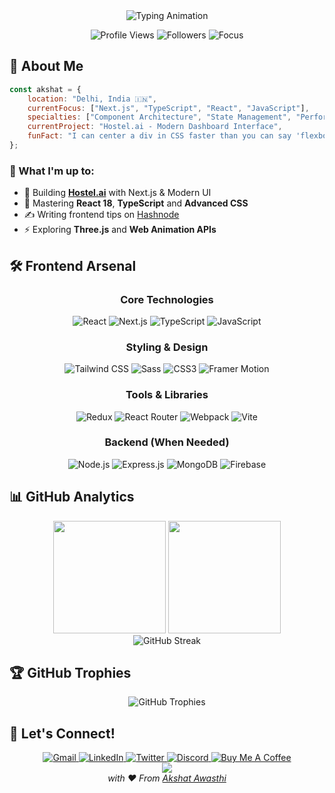 
<div align="center">
  <img src="https://readme-typing-svg.herokuapp.com?font=Fira+Code&weight=600&size=30&duration=3000&pause=1000&color=00DBDE&background=00000000&center=true&width=600&lines=Frontend+Developer;React+Specialist;Open+Source+Contributor" alt="Typing Animation" />
</div>

<p align="center">
  <img src="https://komarev.com/ghpvc/?username=akshat-awasthi&style=for-the-badge&color=blueviolet" alt="Profile Views" />
  <img src="https://img.shields.io/github/followers/akshat-awasthi?style=for-the-badge&color=blue" alt="Followers" />
  <img src="https://img.shields.io/badge/Focus-Frontend%20Development-brightgreen?style=for-the-badge" alt="Focus" />
</p>

## 🚀 About Me

```javascript
const akshat = {
    location: "Delhi, India 🇮🇳",
    currentFocus: ["Next.js", "TypeScript", "React", "JavaScript"],
    specialties: ["Component Architecture", "State Management", "Performance Optimization"],
    currentProject: "Hostel.ai - Modern Dashboard Interface",
    funFact: "I can center a div in CSS faster than you can say 'flexbox' 😄"
};
```


### 🎯 What I'm up to:
- 🔭 Building **[Hostel.ai](https://github.com/Akshat-Awasthi/My-Hostel)** with Next.js & Modern UI
- 🌱 Mastering **React 18**, **TypeScript** and **Advanced CSS**
- ✍️ Writing frontend tips on [Hashnode](https://akshatawasthi.hashnode.dev/)
- ⚡ Exploring **Three.js** and **Web Animation APIs**


## 🛠️ Frontend Arsenal

<div align="center">

### Core Technologies
![React](https://img.shields.io/badge/React-20232A?style=for-the-badge&logo=react&logoColor=61DAFB)
![Next.js](https://img.shields.io/badge/Next.js-000000?style=for-the-badge&logo=next.js&logoColor=white)
![TypeScript](https://img.shields.io/badge/TypeScript-007ACC?style=for-the-badge&logo=typescript&logoColor=white)
![JavaScript](https://img.shields.io/badge/JavaScript-F7DF1E?style=for-the-badge&logo=javascript&logoColor=black)

### Styling & Design
![Tailwind CSS](https://img.shields.io/badge/Tailwind_CSS-38B2AC?style=for-the-badge&logo=tailwind-css&logoColor=white)
![Sass](https://img.shields.io/badge/Sass-CC6699?style=for-the-badge&logo=sass&logoColor=white)
![CSS3](https://img.shields.io/badge/CSS3-1572B6?style=for-the-badge&logo=css3&logoColor=white)
![Framer Motion](https://img.shields.io/badge/Framer_Motion-0055FF?style=for-the-badge&logo=framer&logoColor=white)

### Tools & Libraries
![Redux](https://img.shields.io/badge/Redux-593D88?style=for-the-badge&logo=redux&logoColor=white)
![React Router](https://img.shields.io/badge/React_Router-CA4245?style=for-the-badge&logo=react-router&logoColor=white)
![Webpack](https://img.shields.io/badge/Webpack-8DD6F9?style=for-the-badge&logo=webpack&logoColor=black)
![Vite](https://img.shields.io/badge/Vite-646CFF?style=for-the-badge&logo=vite&logoColor=white)

### Backend (When Needed)
![Node.js](https://img.shields.io/badge/Node.js-43853D?style=for-the-badge&logo=node.js&logoColor=white)
![Express.js](https://img.shields.io/badge/Express.js-404D59?style=for-the-badge&logo=express&logoColor=white)
![MongoDB](https://img.shields.io/badge/MongoDB-4EA94B?style=for-the-badge&logo=mongodb&logoColor=white)
![Firebase](https://img.shields.io/badge/Firebase-039BE5?style=for-the-badge&logo=firebase&logoColor=white)

</div>


## 📊 GitHub Analytics

<div align="center">
  <img height="180em" src="https://github-readme-stats.vercel.app/api?username=akshat-awasthi&show_icons=true&theme=tokyonight&hide_border=true&count_private=true" />
  <img height="180em" src="https://github-readme-stats.vercel.app/api/top-langs/?username=akshat-awasthi&layout=compact&theme=tokyonight&hide_border=true" />
</div>
<div align="center">
  <img src="https://github-readme-streak-stats.herokuapp.com/?user=akshat-awasthi&theme=tokyonight&hide_border=true" alt="GitHub Streak" />
</div>

## 🏆 GitHub Trophies

<div align="center">
  <img src="https://github-profile-trophy.vercel.app/?username=akshat-awasthi&theme=tokyonight&no-frame=true&row=1&column=7" alt="GitHub Trophies" />
</div>

## 🤝 Let's Connect!

<div align="center">
  <a href="mailto:aakshat444@gmail.com">
    <img src="https://img.shields.io/badge/Gmail-D14836?style=for-the-badge&logo=gmail&logoColor=white" alt="Gmail" />
  </a>
  <a href="https://linkedin.com/in/akshat-awasthi-a29564250">
    <img src="https://img.shields.io/badge/LinkedIn-0077B5?style=for-the-badge&logo=linkedin&logoColor=white" alt="LinkedIn" />
  </a>
  <a href="https://twitter.com/akshata77177699">
    <img src="https://img.shields.io/badge/Twitter-1DA1F2?style=for-the-badge&logo=twitter&logoColor=white" alt="Twitter" />
  </a>
  <a href="https://discord.gg/XvBhzfNG">
    <img src="https://img.shields.io/badge/Discord-7289DA?style=for-the-badge&logo=discord&logoColor=white" alt="Discord" />
  </a>
  <a href="https://www.buymeacoffee.com/AkshatAwasthi">
    <img src="https://img.shields.io/badge/Buy_Me_A_Coffee-FFDD00?style=for-the-badge&logo=buy-me-a-coffee&logoColor=black" alt="Buy Me A Coffee" />
  </a>
</div>


<div align="center">
  <img src="https://capsule-render.vercel.app/api?type=waving&color=gradient&customColorList=6,11,20&height=100&section=footer&text=Thanks%20for%20visiting!&fontSize=16&fontColor=white&animation=twinkling" />
</div>


<div align="center">
  <i>with ❤️ From <a href="https://github.com/akshat-awasthi">Akshat Awasthi</a></i>
</div>
